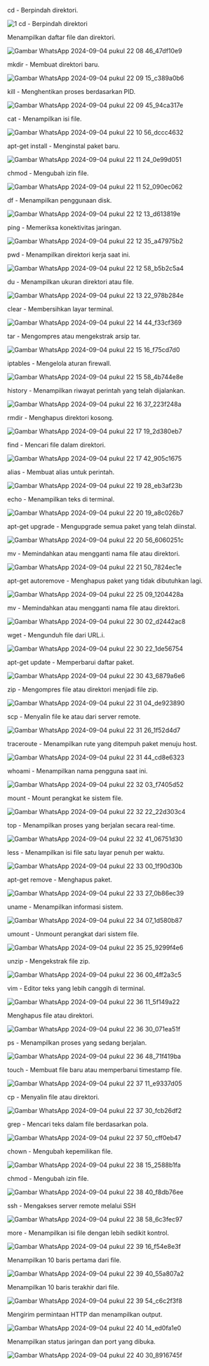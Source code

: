 cd - Berpindah direktori.

![1  cd - Berpindah direktori](https://github.com/user-attachments/assets/f023356a-ea39-4d11-bc8d-824541cd32ca)

Menampilkan daftar file dan direktori.

![Gambar WhatsApp 2024-09-04 pukul 22 08 46_47df10e9](https://github.com/user-attachments/assets/20d1e658-bf75-4eeb-811f-5319cfb03475)

mkdir - Membuat direktori baru.

![Gambar WhatsApp 2024-09-04 pukul 22 09 15_c389a0b6](https://github.com/user-attachments/assets/efca92b0-17f4-43bf-9d79-d4c1433724a2)


kill - Menghentikan proses berdasarkan PID.

![Gambar WhatsApp 2024-09-04 pukul 22 09 45_94ca317e](https://github.com/user-attachments/assets/e29aedd1-ada2-4774-8ac7-73b62ac55938)

cat - Menampilkan isi file.

![Gambar WhatsApp 2024-09-04 pukul 22 10 56_dccc4632](https://github.com/user-attachments/assets/d727f946-9466-4e87-b949-f722d7ae09b8)

apt-get install - Menginstal paket baru.

![Gambar WhatsApp 2024-09-04 pukul 22 11 24_0e99d051](https://github.com/user-attachments/assets/edc2a60e-371c-4d80-a8e2-7a43eda3e976)

chmod - Mengubah izin file.

![Gambar WhatsApp 2024-09-04 pukul 22 11 52_090ec062](https://github.com/user-attachments/assets/09808bb4-718e-4dde-890c-1968eb26a91e)

df - Menampilkan penggunaan disk.

![Gambar WhatsApp 2024-09-04 pukul 22 12 13_d613819e](https://github.com/user-attachments/assets/8abd70d7-027c-4512-8cd6-d977e2ed8750)

ping - Memeriksa konektivitas jaringan.

![Gambar WhatsApp 2024-09-04 pukul 22 12 35_a47975b2](https://github.com/user-attachments/assets/36184cd4-d825-4cec-892c-2150498572f3)

pwd - Menampilkan direktori kerja saat ini.

![Gambar WhatsApp 2024-09-04 pukul 22 12 58_b5b2c5a4](https://github.com/user-attachments/assets/e5070cf6-8f52-46db-b4aa-9f8582ade7e0)

du - Menampilkan ukuran direktori atau file.

![Gambar WhatsApp 2024-09-04 pukul 22 13 22_978b284e](https://github.com/user-attachments/assets/3b339951-c298-456d-9f18-9850b16bfff3)

clear - Membersihkan layar terminal.

![Gambar WhatsApp 2024-09-04 pukul 22 14 44_f33cf369](https://github.com/user-attachments/assets/a3bab3fa-c039-4587-b864-089d029dc8e5)

tar - Mengompres atau mengekstrak arsip tar.

![Gambar WhatsApp 2024-09-04 pukul 22 15 16_f75cd7d0](https://github.com/user-attachments/assets/951761a0-4148-426f-87cf-13f6e23cb6bd)

iptables - Mengelola aturan firewall.

![Gambar WhatsApp 2024-09-04 pukul 22 15 58_4b744e8e](https://github.com/user-attachments/assets/2a0a515e-d39e-4000-bdbb-a4f23668d200)

history - Menampilkan riwayat perintah yang telah dijalankan.

![Gambar WhatsApp 2024-09-04 pukul 22 16 37_223f248a](https://github.com/user-attachments/assets/1b914baf-e261-49e2-94b1-c777f51eeb5f)

rmdir - Menghapus direktori kosong.

![Gambar WhatsApp 2024-09-04 pukul 22 17 19_2d380eb7](https://github.com/user-attachments/assets/cf73edf0-7f7a-49c0-ba6b-d123f5323c81)

find - Mencari file dalam direktori.

![Gambar WhatsApp 2024-09-04 pukul 22 17 42_905c1675](https://github.com/user-attachments/assets/c352b7ac-a6f6-499a-b7d4-150ae5a6f258)

alias - Membuat alias untuk perintah.

![Gambar WhatsApp 2024-09-04 pukul 22 19 28_eb3af23b](https://github.com/user-attachments/assets/0c87ed9e-0d58-48cd-96bd-776a00a5450b)

echo - Menampilkan teks di terminal.

![Gambar WhatsApp 2024-09-04 pukul 22 20 19_a8c026b7](https://github.com/user-attachments/assets/ff38a5e3-8602-490a-aee5-4decc3ac5b58)

apt-get upgrade - Mengupgrade semua paket yang telah diinstal.

![Gambar WhatsApp 2024-09-04 pukul 22 20 56_6060251c](https://github.com/user-attachments/assets/ead9cfce-f6b5-4914-898b-ae10ec123150)

mv - Memindahkan atau mengganti nama file atau direktori.

![Gambar WhatsApp 2024-09-04 pukul 22 21 50_7824ec1e](https://github.com/user-attachments/assets/e36b9f89-69f9-4505-9451-fc673123b5a6)

apt-get autoremove - Menghapus paket yang tidak dibutuhkan lagi.

![Gambar WhatsApp 2024-09-04 pukul 22 25 09_1204428a](https://github.com/user-attachments/assets/bf5a5dce-f236-4c74-a0f5-fba26a14988a)

mv - Memindahkan atau mengganti nama file atau direktori.

![Gambar WhatsApp 2024-09-04 pukul 22 30 02_d2442ac8](https://github.com/user-attachments/assets/d1346c7d-27d3-442c-8d60-2d4c57a993dd)

wget - Mengunduh file dari URL.i.

![Gambar WhatsApp 2024-09-04 pukul 22 30 22_1de56754](https://github.com/user-attachments/assets/3a62f246-0c3a-442d-992d-52f328368f0e)

apt-get update - Memperbarui daftar paket.

![Gambar WhatsApp 2024-09-04 pukul 22 30 43_6879a6e6](https://github.com/user-attachments/assets/f8f79f35-eeef-4b46-861d-137344283beb)

zip - Mengompres file atau direktori menjadi file zip.

![Gambar WhatsApp 2024-09-04 pukul 22 31 04_de923890](https://github.com/user-attachments/assets/9a0a1caf-5274-48bd-bd09-7ffa2637a175)

scp - Menyalin file ke atau dari server remote.

![Gambar WhatsApp 2024-09-04 pukul 22 31 26_1f52d4d7](https://github.com/user-attachments/assets/a4acf75b-11f7-44bc-a66a-6238f0268c44)

traceroute - Menampilkan rute yang ditempuh paket menuju host.

![Gambar WhatsApp 2024-09-04 pukul 22 31 44_cd8e6323](https://github.com/user-attachments/assets/f8fef4d2-81a1-4da7-a907-8e6e3bfdfe94)

whoami - Menampilkan nama pengguna saat ini.

![Gambar WhatsApp 2024-09-04 pukul 22 32 03_f7405d52](https://github.com/user-attachments/assets/856de275-ba64-4e40-971f-bf0f5568ef5c)

mount - Mount perangkat ke sistem file.

![Gambar WhatsApp 2024-09-04 pukul 22 32 22_22d303c4](https://github.com/user-attachments/assets/2986c915-49f7-4c26-9a63-bbe1a181a807)

top - Menampilkan proses yang berjalan secara real-time.

![Gambar WhatsApp 2024-09-04 pukul 22 32 41_06751d30](https://github.com/user-attachments/assets/8ad3259f-bf42-4ae9-8ad7-fd21d6675107)

less - Menampilkan isi file satu layar penuh per waktu.

![Gambar WhatsApp 2024-09-04 pukul 22 33 00_1f90d30b](https://github.com/user-attachments/assets/c87da3e6-c7f2-4f69-9c7d-b3ec9dc0cbef)

apt-get remove - Menghapus paket.

![Gambar WhatsApp 2024-09-04 pukul 22 33 27_0b86ec39](https://github.com/user-attachments/assets/22148f80-ff29-494a-a641-0d3aa40a6583)

uname - Menampilkan informasi sistem.

![Gambar WhatsApp 2024-09-04 pukul 22 34 07_1d580b87](https://github.com/user-attachments/assets/0960a4d2-67cf-4fd1-b92a-75d623823359)

umount - Unmount perangkat dari sistem file.

![Gambar WhatsApp 2024-09-04 pukul 22 35 25_9299f4e6](https://github.com/user-attachments/assets/7cde7586-0f4c-4869-a4b6-b72f53ebe10b)

unzip - Mengekstrak file zip.

![Gambar WhatsApp 2024-09-04 pukul 22 36 00_4ff2a3c5](https://github.com/user-attachments/assets/ff6a1303-95bd-44c7-8523-02aafe0b542f)

vim - Editor teks yang lebih canggih di terminal.

![Gambar WhatsApp 2024-09-04 pukul 22 36 11_5f149a22](https://github.com/user-attachments/assets/336dd5e6-fcaf-4f4a-a577-7579f582a95d)

Menghapus file atau direktori.

![Gambar WhatsApp 2024-09-04 pukul 22 36 30_071ea51f](https://github.com/user-attachments/assets/c1c036a0-cdf1-484c-9eec-80c554fb444b)

ps - Menampilkan proses yang sedang berjalan.

![Gambar WhatsApp 2024-09-04 pukul 22 36 48_71f419ba](https://github.com/user-attachments/assets/34cf3d09-ccd5-4454-b601-1e5bb388614d)

touch - Membuat file baru atau memperbarui timestamp file.

![Gambar WhatsApp 2024-09-04 pukul 22 37 11_e9337d05](https://github.com/user-attachments/assets/59256ee3-d636-4427-83fc-7750ca683a56)

cp - Menyalin file atau direktori.

![Gambar WhatsApp 2024-09-04 pukul 22 37 30_fcb26df2](https://github.com/user-attachments/assets/ab1f3328-b994-4489-84ad-b90cc31c81af)

grep - Mencari teks dalam file berdasarkan pola.

![Gambar WhatsApp 2024-09-04 pukul 22 37 50_cff0eb47](https://github.com/user-attachments/assets/a5b42d85-8ca4-4ee1-a14f-8f84ff4f83be)

chown - Mengubah kepemilikan file.

![Gambar WhatsApp 2024-09-04 pukul 22 38 15_2588b1fa](https://github.com/user-attachments/assets/10f80f00-ae65-4e96-9227-493784c02c17)

chmod - Mengubah izin file.

![Gambar WhatsApp 2024-09-04 pukul 22 38 40_f8db76ee](https://github.com/user-attachments/assets/31e6394c-7b49-4175-8d90-6319810fec44)

ssh - Mengakses server remote melalui SSH

![Gambar WhatsApp 2024-09-04 pukul 22 38 58_6c3fec97](https://github.com/user-attachments/assets/810366c4-bbd0-4cb5-ba5b-5402c2fa71a4)

more - Menampilkan isi file dengan lebih sedikit kontrol.

![Gambar WhatsApp 2024-09-04 pukul 22 39 16_f54e8e3f](https://github.com/user-attachments/assets/4fa86d93-3cc9-4d80-bff6-0df90bf94dc4)

Menampilkan 10 baris pertama dari file.

![Gambar WhatsApp 2024-09-04 pukul 22 39 40_55a807a2](https://github.com/user-attachments/assets/9ecd1eb7-e3b2-4ce0-8306-b29e0afc70d1)

Menampilkan 10 baris terakhir dari file.

![Gambar WhatsApp 2024-09-04 pukul 22 39 54_c6c2f3f8](https://github.com/user-attachments/assets/680d72fb-abbb-4509-822c-a1a0c2ca8791)

Mengirim permintaan HTTP dan menampilkan output.

![Gambar WhatsApp 2024-09-04 pukul 22 40 14_ed0fa1e0](https://github.com/user-attachments/assets/a9ba4476-98a1-4fa5-9496-ed95b978713f)

Menampilkan status jaringan dan port yang dibuka.

![Gambar WhatsApp 2024-09-04 pukul 22 40 30_8916745f](https://github.com/user-attachments/assets/cb5b08f8-96bc-4e96-a787-2a3d701eb564)













